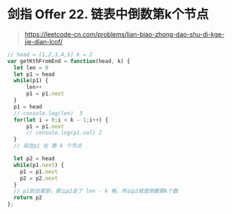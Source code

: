 # 剑指 Offer 22. 链表中倒数第k个节点

> https://leetcode-cn.com/problems/lian-biao-zhong-dao-shu-di-kge-jie-dian-lcof/

```js
// head = [1,2,3,4,5] k = 2
var getKthFromEnd = function(head, k) {
  let len = 0
  let p1 = head
  while(p1) {
      len++
      p1 = p1.next
  }
  p1 = head
  // console.log(len)  5 
  for(let i = 0;i < k - 1;i++) {
      p1 = p1.next
      // console.log(p1.val) 2
  }
  // 现在p1 在 第 k 个节点

  let p2 = head
  while(p1.next) {
    p1 = p1.next
    p2 = p2.next
  }
  // p1到达尾部，那么p2走了 len - k 格，所以p2就是倒数第k个数
  return p2
};
```